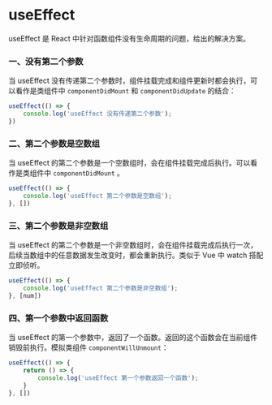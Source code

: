 # useEffect

useEffect 是 React 中针对函数组件没有生命周期的问题，给出的解决方案。

### 一、没有第二个参数

当 useEffect 没有传递第二个参数时，组件挂载完成和组件更新时都会执行，可以看作是类组件中 `componentDidMount` 和 `componentDidUpdate` 的结合：

```js
useEffect(() => {
    console.log('useEffect 没有传递第二个参数');
})
```

### 二、第二个参数是空数组

当 useEffect 的第二个参数是一个空数组时，会在组件挂载完成后执行。可以看作是类组件中 `componentDidMount` 。

```js
useEffect(() => {
    console.log('useEffect 第二个参数是空数组');
}, [])
```

### 三、第二个参数是非空数组

当 useEffect 的第二个参数是一个非空数组时，会在组件挂载完成后执行一次，后续当数组中的任意数据发生改变时，都会重新执行。类似于 Vue 中 watch 搭配立即侦听。

```js
useEffect(() => {
    console.log('useEffect 第二个参数是非空数组');
}, [num])
```

### 四、第一个参数中返回函数

当 useEffect 的第一个参数中，返回了一个函数。返回的这个函数会在当前组件销毁前执行。模拟类组件 `componentWillUnmount`：

```js
useEffect(() => {
    return () => {
        console.log('useEffect 第一个参数返回一个函数');
    }
}, [])
```